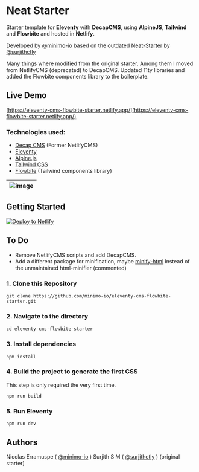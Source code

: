 # Neat Starter

Starter template for **Eleventy** with **DecapCMS**, using **AlpineJS**, **Tailwind** and **Flowbite** and hosted in **Netlify**.

Developed by [@minimo-io](https://minimo.io) based on the outdated [Neat-Starter](https://github.com/surjithctly/neat-starter) by [@surjithctly](https://surjithctly.in/)

Many things where modified from the original starter. Among them I moved from NetlifyCMS (deprecated) to DecapCMS. Updated 11ty libraries and added the Flowbite components library to the boilerplate.

## Live Demo

[https://eleventy-cms-flowbite-starter.netlify.app/](https://eleventy-cms-flowbite-starter.netlify.app/)

### Technologies used:

-   [Decap CMS](https://decapcms.org/) (Former NetlifyCMS)
-   [Eleventy](https://www.11ty.dev/)
-   [Alpine.js](https://github.com/alpinejs/alpine)
-   [Tailwind CSS](https://tailwindcss.com/)
-   [Flowbite](https://tailwindcss.com/) (Tailwind components library)

| ![image](https://user-images.githubusercontent.com/1884712/93762662-a62e4700-fc2d-11ea-9b2c-fda9f503402b.png) |
| ------------------------------------------------------------------------------------------------------------- |

## Getting Started

<a href="https://app.netlify.com/start/deploy?repository=https://github.com/minimo-io/eleventy-cms-flowbite-starter&amp;stack=cms"><img src="https://www.netlify.com/img/deploy/button.svg" alt="Deploy to Netlify" /></a>

## To Do

-   Remove NetlifyCMS scripts and add DecapCMS.
-   Add a different package for minification, maybe [minify-html](https://www.npmjs.com/package/@minify-html/) instead of the unmaintained html-minifier (commented)

### 1\. Clone this Repository

```
git clone https://github.com/minimo-io/eleventy-cms-flowbite-starter.git
```

### 2\. Navigate to the directory

```
cd eleventy-cms-flowbite-starter
```

### 3\. Install dependencies

```
npm install
```

### 4\. Build the project to generate the first CSS

This step is only required the very first time.

```
npm run build
```

### 5\. Run Eleventy

```
npm run dev
```

## Authors

Nicolas Erramuspe ( [@minimo-io](https://minimo.io) )
Surjith S M ( [@surjithctly](https://surjithctly.in/) ) (original starter)

